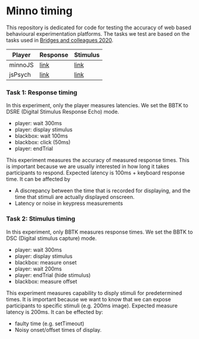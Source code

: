 # Minno timing

This repository is dedicated for code for testing the accuracy of web based behavioural experimentation platforms.
The tasks we test are based on the tasks used in [Bridges and colleagues 2020](https://peerj.com/articles/9414/).

Player      | Response                                                              | Stimulus
----------  | --------------------------------------------------------------------- | ---------
minnoJS     | [link](https://minnojs.github.io/minnojs-timing/minnojs/response)     | [link](https://minnojs.github.io/minnojs-timing/minnojs/stim)   
jsPsych     | [link](https://minnojs.github.io/minnojs-timing/jspsych/response)     | [link](https://minnojs.github.io/minnojs-timing/jspsych/stim)   


### Task 1: Response timing

In this experiment, only the player measures latencies.
We set the BBTK to DSRE (Digital Stimulus Response Echo) mode.

* player: wait 300ms
* player: display stimulus
* blackbox: wait 100ms
* blackbox: click (50ms)
* player: endTrial

This experiment measures the accuracy of measured response times.
This is important because we are usually interested in how long it takes participants to respond.
Expected latency is 100ms + keyboard response time.
It can be affected by
* A discrepancy between the time that is recorded for displaying, and the time that stimuli are actually displayed onscreen.
* Latency or noise in keypress measurements

### Task 2: Stimulus timing
In this experiment, only BBTK measures response times.
We set the BBTK to DSC (Digital stimulus capture) mode.

* player: wait 300ms
* player: display stimulus
* blackbox: measure onset
* player: wait 200ms
* player: endTrial (hide stimulus)
* blackbox: measure offset

This experiment measures capability to disply stimuli for predetermined times.
It is important because we want to know that we can expose participants to specific stimuli (e.g. 200ms image).
Expected measure latency is 200ms.
It can be effected by:
* faulty time (e.g. setTimeout)
* Noisy onset/offset times of display.


